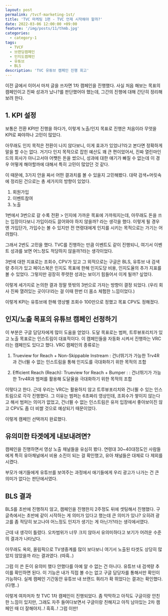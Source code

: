 ```yaml
---
layout: post
permalink: /tvcf-marketing-1st/
title: 'TVC 마케팅 1편 - TVC 언제 시작해야 할까?'
date: 2022-03-06 12:00:00 +09:00
feature: '/img/posts/11/thmb.jpg'
categories:
  - category-1
tags:
  - TVCF
  - 브랜딩캠페인
  - 인지도캠페인
  - 유튜브
  - BLS
description: 'TVC 유튜브 캠페인 진행 회고'
---
```


이전 글에서 이어서 마저 글을 쓰자면 1차 캠페인을 진행했다.
사실 처음 해보는 목표의 캠페인이고 진짜 성과가 났나?를 판단했어야 했는데, 그간의 진행에 대해 간단히 정리해보려 한다.

## 1. KPI 설정


보통은 전환 KPI만 진행을 하다가, 이렇게 노출/인지 목표로 진행은 처음이라 무엇을 KPI로 짜야하나 고민이 많았다.

아무래도 인지 목적은 전환이 나지 않다보니, 이게 효과가 있었나?라고 본다면 정확하게 말을 할 수는 없다. 거기다 인지 목적으로 잡힌 예산도 꽤 큰 편이었어서, 진짜 열린마인드의 회사가 아니고서야 어쨋든 돈을 썼으니, 성과에 대한 얘기가 빠질 수 없는데 이 경우 어떻게 해야할까에 대해서 특히 고민이 많았던 것 같다.

이 때문에, 3가지 안을 짜서 어떤 결과치를 볼 수 있을지 고민해봤다.
대략 검색+머릿속에 정리된 건으로는 총 세가지의 방향이 있었다.

1) 회원가입
2) 이벤트참여
3) 노출

1번에서 3번으로 갈 수록 전환 > 인지에 가까운 목표에 가까워지는데, 아무래도 돈을 쓰는 입장이다보니 가입이라도 끌어와야 하지 않을까? 라는 생각을 했다. 이렇게 될 경우엔 가입단가, 가입수는 볼 수 있지만 전 연령대에게 인지를 시키는 목적으로는 가기는 어려웠다.

그래서 2번도 고민을 했다. TVC를 진행하는 만큼 이벤트도 같이 진행되니, 여기서 이벤트 성과를 보면 어느정도 적당하지 않을까?라는 생각이었다.

3번에 대한 지표로는 조회수, CPV가 있고 그 외적으로는 구글은 BLS, 유튜브 내 검색량 추이가 있고 페이스북은 인지도 목표에 한해 인지도당 비용, 인지도율의 추가 지표를 볼 수 있었다. 그렇지만 굉장히 쭈렷한 성과는 보이기 힘들어서 이게 될까? 싶었다.

이렇게 세가지로 논의한 결과 정말 뜻밖의 3번으로 가자는 방향이 결정 되었다. (우리 회사 진짜 열려있는 곳이다!라는 걸 이때 한번 더 몸소 체험한 느낌이었다.)

이렇게 KPI는 유튜브에 한해 영상별 조회수 100만으로 정했고 목표 CPV도 정해졌다.



## 인지/노출 목표의 유튜브 캠페인 선정하기

이 부분은 구글 담당자에게 많이 도움을 얻었다.
도달 목표로는 범퍼, 트루뷰포리치가 있고
노출 목표로는 인스트림이 대표적이다.
이 캠페인들을 자동화 시켜서 진행하는 VRC라는 캠페인도 있다고 했다.
VRC 캠페인의 종류로는

1) Trueview for Reach + Non-Skippable Instream
: 건너뛰기가 가능한 Trv4R과 건너뛸 수 없는 인스트림을 통해 인지도를 극대화하기 위한 목적의 조합

2) Efficient Reach (Reach): Trueview for Reach + Bumper
 : : 건너뛰기가 가능한 Trv4R과 범퍼를 활용해 도달율을 극대화하기 위한 목적의 조합

이렇다고 한다. 근데 우리는 VRC는 활용하지 않고 트루뷰포리치와 건너뛸 수 있는 인스트림으로 각각 진행했다.
그 이유는 범퍼는 6초짜리 영상인데, 조회수가 쌓이지 않는다고 해서 범퍼는 의미가 없었고, 건너뛸 수 없는 인스트림은 유저 입장에서 좋아보이진 않고 CPV도 좀 더 비쌀 것으로 예상되기 때문이었다.

이렇게 캠페인 선택까지 완료했다.



## 유의미한 타겟에게 내보내려면?

캠페인을 진행하면서 영상 노출 채널들을 유심히 봤다.
연령대 30~40대정도인 사람들에게 특히 유아채널에서 비용 소진이 되는 걸 확인했고, 유아 채널들은 대체로 다 제외를 시켰다.

부모가 애기들에게 유튜브를 보여주는 과정에서 애기들에게 우리 광고가 나가는 건 큰 의미가 없다는 판단에서였다.


## BLS 결과

BLS를 초반에 진행하지 않고, 캠페인을 진행한지 2주정도 뒤에 셋팅해서 진행했다. 구글측에서는 초반에 같이 시작하는 게 의미가 있다고 했는데 큰 의미가 있나? 오히려 광고를 좀 적당히 보고나야 어느정도 인지가 생기는 게 아닌가?라는 생각에서였다.

근데 내 생각이 틀렸다. 오차범위가 너무 크지 않아서 유의미하다고 보기가 어려운 수준의 결과가 나타났다.

아무래도 옥외, 올림픽으로 TV생중계를 많이 보다보니 여기서 노출된 타겟도 상당히 많았지 않았을까 라는 결과였다. (따흑..)

그럼 이 쓴 돈이 유의미 했다 안했다를 아예 알 수 없는 건 아니다.
유튜브 내 검색량 추이를 확인하면 된다. 이 기능은 내가 직접 볼 수는 없고 구글 담당자를 통해서만 확인이 가능하다. 실제 캠페인 기간동안 유튜브 내 브랜드 쿼리가 확 뛰었다는 결과는 확인했다. (다행..)



이렇게 여차저차 첫 TVC 1차 캠페인이 진행되었다.
좀 막막하고 아직도 구글이랑 안친한 느낌이 있지만,
그래도 자주 들여다보면서 구글이랑 친해지고
아직 남아있는 2차 캠페인 때 더 잘해야지..! 흑흑..!
그럼 이만!
